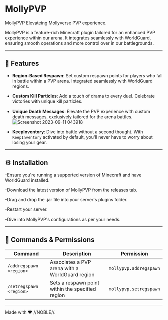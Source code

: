 # MollyPVP

MollyPVP
Elevateing Mollyverse PVP experience.

MollyPVP is a feature-rich Minecraft plugin tailored for an enhanced PVP experience within our arena. It integrates seamlessly with WorldGuard, ensuring smooth operations and more control over in our battlegrounds.

---
## 🌟 Features

- **Region-Based Respawn**: Set custom respawn points for players who fall in battle within a PVP arena. Integrated seamlessly with WorldGuard regions.
  
- **Custom Kill Particles**: Add a touch of drama to every duel. Celebrate victories with unique kill particles.

- **Unique Death Messages**: Elevate the PVP experience with custom death messages, exclusively tailored for the arena battles.
  ![Screenshot 2023-09-11 043918](https://github.com/Noble-Jacob/MollyPVP/assets/69790720/08efa527-3291-4ec1-9e18-33389332fc49)

- **KeepInventory**: Dive into battle without a second thought. With `KeepInventory` activated by default, you'll never have to worry about losing your gear.

---

## ⚙️ Installation
-Ensure you're running a supported version of Minecraft and have WorldGuard installed.

-Download the latest version of MollyPVP from the releases tab.

-Drag and drop the .jar file into your server's plugins folder.

-Restart your server.

-Dive into MollyPVP's configurations as per your needs.

---


## 📖 Commands & Permissions

| Command                   | Description                                         | Permission                 |
|---------------------------|-----------------------------------------------------|----------------------------|
| `/addregspawn <region>`   | Associates a PVP arena with a WorldGuard region     | `mollypvp.addregspawn`     |
| `/setregspawn <region>`   | Sets a respawn point within the specified region    | `mollypvp.setregspawn`     |


---

Made with ❤️ //NOBLE//.

